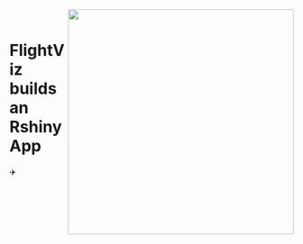 <img align="right" src="https://live.staticflickr.com/5572/15319617232_e4c888c266_k.jpg" width="400">
<br clear="left">

# FlightViz builds an Rshiny App 
:airplane:
